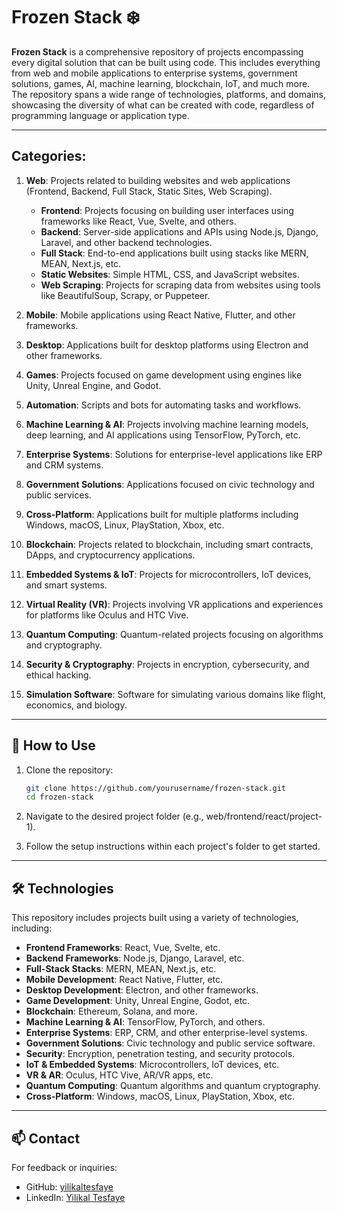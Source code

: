 # Frozen Stack ❄️  

**Frozen Stack** is a comprehensive repository of projects encompassing every digital solution that can be built using code. This includes everything from web and mobile applications to enterprise systems, government solutions, games, AI, machine learning, blockchain, IoT, and much more. The repository spans a wide range of technologies, platforms, and domains, showcasing the diversity of what can be created with code, regardless of programming language or application type.  

---

## Categories:  
1. **Web**: Projects related to building websites and web applications (Frontend, Backend, Full Stack, Static Sites, Web Scraping).  
   - **Frontend**: Projects focusing on building user interfaces using frameworks like React, Vue, Svelte, and others.  
   - **Backend**: Server-side applications and APIs using Node.js, Django, Laravel, and other backend technologies.  
   - **Full Stack**: End-to-end applications built using stacks like MERN, MEAN, Next.js, etc.  
   - **Static Websites**: Simple HTML, CSS, and JavaScript websites.  
   - **Web Scraping**: Projects for scraping data from websites using tools like BeautifulSoup, Scrapy, or Puppeteer.  

2. **Mobile**: Mobile applications using React Native, Flutter, and other frameworks.  
3. **Desktop**: Applications built for desktop platforms using Electron and other frameworks.  
4. **Games**: Projects focused on game development using engines like Unity, Unreal Engine, and Godot.  
5. **Automation**: Scripts and bots for automating tasks and workflows.  
6. **Machine Learning & AI**: Projects involving machine learning models, deep learning, and AI applications using TensorFlow, PyTorch, etc.  
7. **Enterprise Systems**: Solutions for enterprise-level applications like ERP and CRM systems.  
8. **Government Solutions**: Applications focused on civic technology and public services.  
9. **Cross-Platform**: Applications built for multiple platforms including Windows, macOS, Linux, PlayStation, Xbox, etc.  
10. **Blockchain**: Projects related to blockchain, including smart contracts, DApps, and cryptocurrency applications.  
11. **Embedded Systems & IoT**: Projects for microcontrollers, IoT devices, and smart systems.  
12. **Virtual Reality (VR)**: Projects involving VR applications and experiences for platforms like Oculus and HTC Vive.  
13. **Quantum Computing**: Quantum-related projects focusing on algorithms and cryptography.  
14. **Security & Cryptography**: Projects in encryption, cybersecurity, and ethical hacking.  
15. **Simulation Software**: Software for simulating various domains like flight, economics, and biology.  

---

## 🌟 How to Use  

1. Clone the repository:  
   ```bash
   git clone https://github.com/yourusername/frozen-stack.git  
   cd frozen-stack  

2. Navigate to the desired project folder (e.g., web/frontend/react/project-1).

3. Follow the setup instructions within each project's folder to get started.

---

## 🛠️ Technologies  

This repository includes projects built using a variety of technologies, including:

- **Frontend Frameworks**: React, Vue, Svelte, etc.
- **Backend Frameworks**: Node.js, Django, Laravel, etc.
- **Full-Stack Stacks**: MERN, MEAN, Next.js, etc.
- **Mobile Development**: React Native, Flutter, etc.
- **Desktop Development**: Electron, and other frameworks.
- **Game Development**: Unity, Unreal Engine, Godot, etc.
- **Blockchain**: Ethereum, Solana, and more.
- **Machine Learning & AI**: TensorFlow, PyTorch, and others.
- **Enterprise Systems**: ERP, CRM, and other enterprise-level systems.
- **Government Solutions**: Civic technology and public service software.
- **Security**: Encryption, penetration testing, and security protocols.
- **IoT & Embedded Systems**: Microcontrollers, IoT devices, etc.
- **VR & AR**: Oculus, HTC Vive, AR/VR apps, etc.
- **Quantum Computing**: Quantum algorithms and quantum cryptography.
- **Cross-Platform**: Windows, macOS, Linux, PlayStation, Xbox, etc.

---

## 📫 Contact  

For feedback or inquiries:  
- GitHub: [yilikaltesfaye](https://github.com/yilikaltesfaye)  
- LinkedIn: [Yilikal Tesfaye](https://www.linkedin.com/in/yilikaltesfayekebede/)
